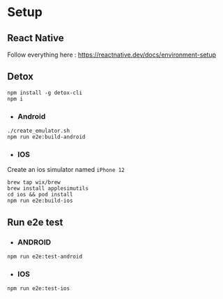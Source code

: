 # Setup

## React Native

Follow everything here : https://reactnative.dev/docs/environment-setup

## Detox

```
npm install -g detox-cli
npm i
```

- ### Android

```
./create_emulator.sh
npm run e2e:build-android
```

- ### IOS

Create an ios simulator named `iPhone 12`

```
brew tap wix/brew
brew install applesimutils
cd ios && pod install
npm run e2e:build-ios
```

## Run e2e test

- ### ANDROID

```
npm run e2e:test-android
```

- ### IOS

```
npm run e2e:test-ios
```
